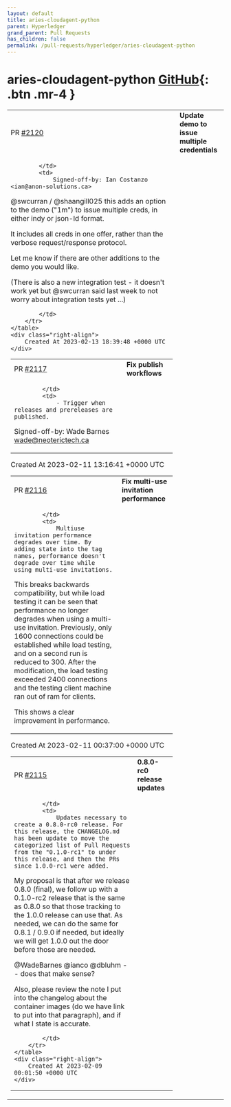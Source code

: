 ```yaml
---
layout: default
title: aries-cloudagent-python
parent: Hyperledger
grand_parent: Pull Requests
has_children: false
permalink: /pull-requests/hyperledger/aries-cloudagent-python
---
```


# aries-cloudagent-python <span class="fs-3 right-align">[GitHub](https://github.com/hyperledger/aries-cloudagent-python){: .btn .mr-4 }</span>


<div>
    <table>
        <tr>
            <td>
                PR <a href="https://github.com/hyperledger/aries-cloudagent-python/pull/2120" class=".btn">#2120</a>
            </td>
            <td>
                <b>
                    Update demo to issue multiple credentials
                </b>
            </td>
        </tr>
        <tr>
            <td>
                
            </td>
            <td>
                Signed-off-by: Ian Costanzo <ian@anon-solutions.ca>

@swcurran / @shaangill025  this adds an option to the demo ("1m") to issue multiple creds, in either indy or json-ld format.

It includes all creds in one offer, rather than the verbose request/response protocol.

Let me know if there are other additions to the demo you would like.

(There is also a new integration test - it doesn't work yet but @swcurran said last week to not worry about integration tests yet ...)

            </td>
        </tr>
    </table>
    <div class="right-align">
        Created At 2023-02-13 18:39:48 +0000 UTC
    </div>
</div>

<div>
    <table>
        <tr>
            <td>
                PR <a href="https://github.com/hyperledger/aries-cloudagent-python/pull/2117" class=".btn">#2117</a>
            </td>
            <td>
                <b>
                    Fix publish workflows
                </b>
            </td>
        </tr>
        <tr>
            <td>
                
            </td>
            <td>
                - Trigger when releases and prereleases are published.

Signed-off-by: Wade Barnes <wade@neoterictech.ca>
            </td>
        </tr>
    </table>
    <div class="right-align">
        Created At 2023-02-11 13:16:41 +0000 UTC
    </div>
</div>

<div>
    <table>
        <tr>
            <td>
                PR <a href="https://github.com/hyperledger/aries-cloudagent-python/pull/2116" class=".btn">#2116</a>
            </td>
            <td>
                <b>
                    Fix multi-use invitation performance
                </b>
            </td>
        </tr>
        <tr>
            <td>
                
            </td>
            <td>
                Multiuse invitation performance degrades over time. By adding state into the tag names, performance doesn't degrade over time while using multi-use invitations.

This breaks backwards compatibility, but while load testing it can be seen that performance no longer degrades when using a multi-use invitation. Previously, only 1600 connections could be established while load testing, and on a second run is reduced to 300. After the modification, the load testing exceeded 2400 connections and the testing client machine ran out of ram for clients.

This shows a clear improvement in performance.
            </td>
        </tr>
    </table>
    <div class="right-align">
        Created At 2023-02-11 00:37:00 +0000 UTC
    </div>
</div>

<div>
    <table>
        <tr>
            <td>
                PR <a href="https://github.com/hyperledger/aries-cloudagent-python/pull/2115" class=".btn">#2115</a>
            </td>
            <td>
                <b>
                    0.8.0-rc0 release updates
                </b>
            </td>
        </tr>
        <tr>
            <td>
                
            </td>
            <td>
                Updates necessary to create a 0.8.0-rc0 release. For this release, the CHANGELOG.md has been update to move the categorized list of Pull Requests from the "0.1.0-rc1" to under this release, and then the PRs since 1.0.0-rc1 were added.

My proposal is that after we release 0.8.0 (final), we follow up with a 0.1.0-rc2 release that is the same as 0.8.0 so that those tracking to the 1.0.0 release can use that. As needed, we can do the same for 0.8.1 / 0.9.0 if needed, but ideally we will get 1.0.0 out the door before those are needed.

@WadeBarnes @ianco @dbluhm -- does that make sense?

Also, please review the note I put into the changelog about the container images (do we have link to put into that paragraph), and if what I state is accurate.

            </td>
        </tr>
    </table>
    <div class="right-align">
        Created At 2023-02-09 00:01:50 +0000 UTC
    </div>
</div>

